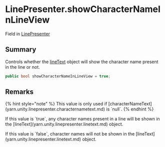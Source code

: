 # LinePresenter.showCharacterNameInLineView

Field in [LinePresenter](/docs/api/csharp/yarn.unity.linepresenter.md)

## Summary


Controls whether the  [lineText](yarn.unity.linepresenter.linetext.md)  object will show the
character name present in the line or not.


```csharp
public bool showCharacterNameInLineView = true;
```

## Remarks

<p>
{% hint style="note" %}
This value is only used if [characterNameText](yarn.unity.linepresenter.characternametext.md) is `null`.
{% endhint %}
</p> <p>If this value is `true`, any character names
present in a line will be shown in the [lineText](yarn.unity.linepresenter.linetext.md)
object.</p> <p>If this value is `false`, character names will
not be shown in the [lineText](yarn.unity.linepresenter.linetext.md) object.</p>

